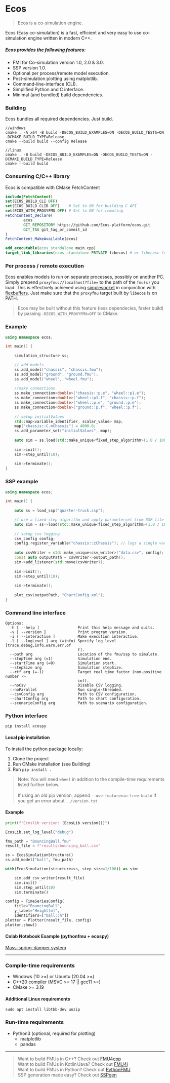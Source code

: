 # Ecos

>Ecos is a co-simulation engine.

Ecos (Easy co-simulation) is a fast, efficient and very easy to use co-simulation
engine written in modern C++.

##### Ecos provides the following features:
* FMI for Co-simulation version 1.0, 2.0 & 3.0.
* SSP version 1.0.
* Optional per process/remote model execution.
* Post-simulation plotting using matplotlib.
* Command-line-interface (CLI).
* Simplified Python and C interface.
* Minimal (and bundled) build dependencies.

### Building

Ecos bundles all required dependencies. Just build.

```
//windows
cmake . -A x64 -B build -DECOS_BUILD_EXAMPLES=ON -DECOS_BUILD_TESTS=ON -DCMAKE_BUILD_TYPE=Release
cmake --build build --config Release

//linux
cmake . -B build -DECOS_BUILD_EXAMPLES=ON -DECOS_BUILD_TESTS=ON -DCMAKE_BUILD_TYPE=Release
cmake --build build
```

### Consuming C/C++ library

Ecos is compatible with CMake FetchContent

```cmake
include(FetchContent)
set(ECOS_BUILD_CLI OFF)
set(ECOS_BUILD_CLIB OFF)    # Set to ON for building C API
set(ECOS_WITH_PROXYFMU OFF) # Set to ON for remoting
FetchContent_Declare(
        ecos
        GIT_REPOSITORY https://github.com/Ecos-platform/ecos.git
        GIT_TAG git_tag_or_commit_id
)
FetchContent_MakeAvailable(ecos)

add_executable(ecos_standalone main.cpp)
target_link_libraries(ecos_standalone PRIVATE libecos) # or libecosc for C API
```

### Per process / remote execution

Ecos enables models to run on separate processes, possibly on another PC.
Simply prepend `proxyfmu://localhost?file=` to the path of the `fmu(s)` you load.
This is effectively achieved using [simplesocket](https://github.com/markaren/SimpleSocket)
in conjunction with [flexbuffers](https://flatbuffers.dev/flexbuffers.html).
Just make sure that the `proxyfmu` target built by `libecos` is on PATH.

>Ecos may be built without this feature (less dependecies, faster build) by passing `-DECOS_WITH_PROXYFMU=OFF` to CMake.


### Example

```cpp
using namespace ecos;

int main() {
    
    simulation_structure ss;

    // add models
    ss.add_model("chassis", "chassis.fmu");
    ss.add_model("ground", "ground.fmu");
    ss.add_model("wheel", "wheel.fmu");
    
    //make connections
    ss.make_connection<double>("chassis::p.e", "wheel::p1.e");
    ss.make_connection<double>("wheel::p1.f", "chassis::p.f");
    ss.make_connection<double>("wheel::p.e", "ground::p.e");
    ss.make_connection<double>("ground::p.f", "wheel::p.f");
    
    // setup initialValues
    std::map<variable_identifier, scalar_value> map;
    map["chassis::C.mChassis"] = 4000.0;
    ss.add_parameter_set("initialValues", map);
    
    auto sim = ss.load(std::make_unique<fixed_step_algorithm>(1.0 / 100), "initialValues");
    
    sim->init();
    sim->step_until(10);
    
    sim->terminate();
}
```

### SSP example

```cpp
using namespace ecos;

int main() {
    
    auto ss = load_ssp("quarter-truck.ssp");

    // use a fixed-step algorithm and apply parameterset from SSP file
    auto sim = ss->load(std::make_unique<fixed_step_algorithm>(1.0 / 100), "initialValues");
    
    // setup csv logging
    csv_config config;
    config.register_variable("chassis::zChassis"); // logs a single variable
    
    auto csvWriter = std::make_unique<csv_writer>("data.csv", config);
    const auto outputPath = csvWriter->output_path();
    sim->add_listener(std::move(csvWriter));
    
    sim->init();
    sim->step_until(10);
    
    sim->terminate();
    
    plot_csv(outputPath, "ChartConfig.xml");
}
```

### Command line interface

```
Options:
  -h [ --help ]                 Print this help message and quits.
  -v [ --version ]              Print program version.
  -i [ --interactive ]          Make execution interactive.
  -l [ --logLevel ] arg (=info) Specify log level [trace,debug,info,warn,err,of
                                f].
  --path arg                    Location of the fmu/ssp to simulate.
  --stopTime arg (=1)           Simulation end.
  --startTime arg (=0)          Simulation start.
  --stepSize arg                Simulation stepSize.
  --rtf arg (=-1)               Target real time factor (non-positive number ->
                                inf).
  --noCsv                       Disable CSV logging.
  --noParallel                  Run single-threaded.
  --csvConfig arg               Path to CSV configuration.
  --chartConfig arg             Path to chart configuration.
  --scenarioConfig arg          Path to scenario configuration.

```

### Python interface

`pip install ecospy`


#### Local pip installation
To install the python package locally:

1. Clone the project
2. Run CMake installation (see Building)
3. Run `pip install .`

> Note: You will need `wheel` in addition to the compile-time requirements listed further below. <br> <br>
> If using an old pip version, append `--use-feature=in-tree-build` if you get an error about `../version.txt`


#### Example
```python
print(f"Ecoslib version: {EcosLib.version()}")

EcosLib.set_log_level("debug")

fmu_path = "BouncingBall.fmu"
result_file = f"results/bouncing_ball.csv"

ss = EcosSimulationStructure()
ss.add_model("ball", fmu_path)

with(EcosSimulation(structure=ss, step_size=1/100)) as sim:

    sim.add_csv_writer(result_file)
    sim.init()
    sim.step_until(10)
    sim.terminate()

config = TimeSeriesConfig(
    title="BouncingBall",
    y_label="Height[m]",
    identifiers=["ball::h"])
plotter = Plotter(result_file, config)
plotter.show()
```

#### Colab Notebook Example (pythonfmu + ecospy)

[Mass-spring-damper system](https://colab.research.google.com/drive/1-0jKFViLyo2talqF2W25omwoFRZdOMZx?usp=sharing) 

---

### Compile-time requirements

* Windows (10 >=) or Ubuntu (20.04 >=) 
* C++20 compiler (MSVC >= 17 || gcc11 >=)
* CMake >= 3.19

#### Additional Linux requirements

`sudo apt install libtbb-dev unzip`

### Run-time requirements
* Python3 (optional, required for plotting)
  * matplotlib
  * pandas


---
> Want to build FMUs in C++? Check out [FMU4cpp](https://github.com/Vico-platform/fmu4cpp) </br>
> Want to build FMUs in Kotlin/Java? Check out [FMU4j](https://github.com/Vico-platform/FMU4j) </br>
> Want to build FMUs in Python? Check out [PythonFMU](https://github.com/NTNU-IHB/PythonFMU) </br>
> SSP generation made easy? Check out [SSPgen](https://github.com/Vico-platform/sspgen) </br>

